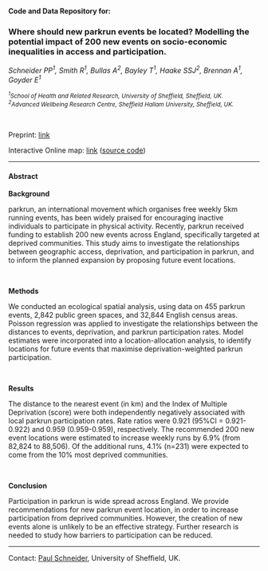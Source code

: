 
  <br> 

#### Code and Data Repository for:

### Where should new parkrun events be located? Modelling the potential impact of 200 new events on socio-economic inequalities in access and participation.


  *Schneider PP<sup>1</sup>, Smith R<sup>1</sup>, Bullas A<sup>2</sup>, Bayley  T<sup>1</sup>, Haake SSJ<sup>2</sup>, Brennan A<sup>1</sup>, Goyder E<sup>1</sup>*


  <sub>*<sup>1</sup>School of Health and Related Research, University of Sheffield, Sheffield, UK.*  </sub>  
  <sub>*<sup>2</sup>Advanced Wellbeing Research Centre, Sheffield Hallam University, Sheffield, UK.* </sub> 


<br> 

  Preprint: [link](https://www.medrxiv.org/content/10.1101/19004143v1)
  
  Interactive Online map: [link](http://iol-map.shef.ac.uk/) ([source code](https://github.com/bitowaqr/iol_map))

****

#### Abstract 

__Background__

  parkrun, an international movement which organises free weekly 5km running events, has been widely praised for encouraging inactive individuals to participate in physical activity. Recently, parkrun received funding to establish 200 new events across England, specifically targeted at deprived communities. This study aims to investigate the relationships between geographic access, deprivation, and participation in parkrun, and to inform the planned expansion by proposing future event locations.

<br> 

__Methods__

  We conducted an ecological spatial analysis, using data on 455 parkrun events, 2,842 public green spaces, and 32,844 English census areas. Poisson regression was applied to investigate the relationships between the distances to events, deprivation, and parkrun participation rates. Model estimates were incorporated into a location-allocation analysis, to identify locations for future events that maximise deprivation-weighted parkrun participation.

<br> 

__Results__
  
  The distance to the nearest event (in km) and the Index of Multiple Deprivation (score) were both independently negatively associated with local parkrun participation rates. Rate ratios were 0.921 (95%CI = 0.921-0.922) and 0.959 (0.959-0.959), respectively. The recommended 200 new event locations were estimated to increase weekly runs by 6.9% (from 82,824 to 88,506). Of the additional runs, 4.1% (n=231) were expected to come from the 10% most deprived communities.

<br> 

__Conclusion__
  
  Participation in parkrun is wide spread across England. We provide recommendations for new parkrun event location, in order to increase participation from deprived communities. However, the creation of new events alone is unlikely to be an effective strategy. Further research is needed to study how barriers to participation can be reduced.


****

Contact: [Paul Schneider](mailto:p.schneider@sheffield.ac.uk), University of Sheffield, UK.

  <br>
  <br>
